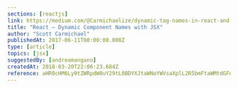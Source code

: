 ```yaml
---
sections: [reactjs]
link: https://medium.com/@Carmichaelize/dynamic-tag-names-in-react-and-jsx-17e366a684e9
title: "React — Dynamic Component Names with JSX"
author: "Scott Carmichael"
publishedAt: 2017-06-11T00:00:00.000Z
type: [article]
topics: [jsx]
suggestedBy: [andreamangano]
createdAt: 2018-03-20T22:06:23.684Z
reference: aHR0cHM6Ly9tZWRpdW0uY29tL0BDYXJtaWNoYWVsaXplL2R5bmFtaWMtdGFnLW5hbWVzLWluLXJlYWN0LWFuZC1qc3gtMTdlMzY2YTY4NGU5
---
```

